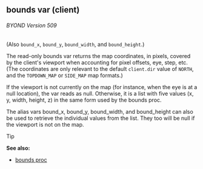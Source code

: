 ## bounds var (client) 
###### BYOND Version 509
(Also `bound_x`, `bound_y`, `bound_width`, and `bound_height`.)


The read-only bounds var returns the map coordinates, in
pixels, covered by the client\'s viewport when accounting for pixel
offsets, eye, step, etc. (The coordinates are only relevant to the
default `client.dir` value of `NORTH`, and the `TOPDOWN_MAP` or
`SIDE_MAP` map formats.) 

If the viewport is not currently on
the map (for instance, when the eye is at a null location), the var
reads as null. Otherwise, it is a list with five values (x, y, width,
height, z) in the same form used by the bounds proc. 

The alias
vars bound_x, bound_y, bound_width, and bound_height can also be used to
retrieve the individual values from the list. They too will be null if
the viewport is not on the map.

> [!TIP] 
> **See also:**
> +   [bounds proc](/ref/proc/bounds.md) 